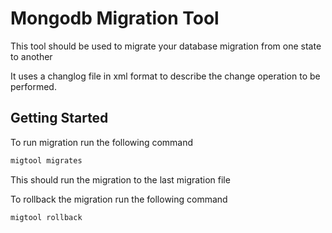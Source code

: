 # Mongodb Migration Tool

This tool should be used to migrate your database migration from one state to another

It uses a changlog file in xml format to describe the change operation to be performed.

## Getting Started

To run migration run the following command

```bash
migtool migrates
```

This should run the migration to the last migration file

To rollback the migration run the following command

```bash
migtool rollback
```
